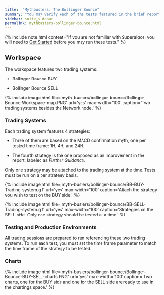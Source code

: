 ```yaml
---
title:  "Mythbusters: The Bollinger Bounce"
summary: "You may verify each of the tests featured in the brief report, and keep working on the ideas to turn them into complete strategies."
sidebar: suite_sidebar
permalink: mythbusters-bollinger-bounce.html
---
```


{% include note.html content="If you are not familiar with Superalgos, you will need to [Get Started](index.html) before you may run these tests." %}

## Workspace

The workspace features two trading systems:

* Bollinger Bounce BUY

* Bollinger Bounce SELL

{% include image.html file='myth-busters/bollinger-bounce/Bollinger-Bounce-Workspace-map.PNG' url='yes' max-width='100' caption='Two trading systems besides the Network node.' %}

### Trading Systems

Each trading system features 4 strategies:

* Three of them are based on the MACD confirmation myth, one per tested time frame: 1H, 4H, and 24H.

* The fourth strategy is the one proposed as an improvement in the report, labeled as *Further Guidance*.

Only one strategy may be attached to the trading system at the time. Tests must be run on a per strategy basis.

{% include image.html file='myth-busters/bollinger-bounce/BB-BUY-Trading-system.gif' url='yes' max-width='100' caption='Attach the strategy you wish to test on the BUY side.' %}

{% include image.html file='myth-busters/bollinger-bounce/BB-SELL-Trading-system.gif' url='yes' max-width='100' caption='Strategies on the SELL side. Only one strategy should be tested at a time.' %}

### Testing and Production Environments

All trading sessions are prepared to run referencing these two trading systems. To run each test, you must set the <a data-toggle="tooltip" data-original-title="{{site.data.network.time_frame}}">time frame</a> parameter to match the time frame of the strategy to be tested.

### Charts

{% include image.html file='myth-busters/bollinger-bounce/Bollinger-Bounce-BUY-SELL-charts.PNG' url='yes' max-width='100' caption='Two charts, one for the BUY side and one for the SELL side are ready to use in the chartings space.' %}

